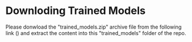 # Downloding Trained Models

Please donwload the "trained_models.zip" archive file from the following link () and extract the content into this "trained_models" folder of the repo.
